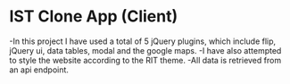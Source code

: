 # IST Clone App (Client)

-In this project I have used a total of 5 jQuery plugins, 
which include flip, jQuery ui, data tables, modal and the google maps.
-I have also attempted to style the website according to 
the RIT theme. 
-All data is retrieved from an api endpoint.
